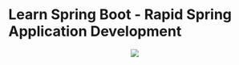# Learn Spring Boot - Rapid Spring Application Development
  <p align="center">
   <img src="https://3.bp.blogspot.com/-uBlOIW9heAc/XFprYL3LqVI/AAAAAAAALwE/L8LxnWxy9Oo6VIFI6jslzNq4hwpZUaxqwCLcBGAs/s640/page.png">
  </p>
